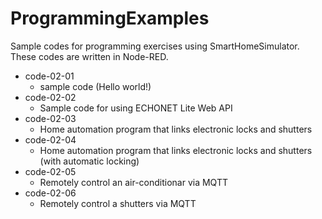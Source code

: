 # ProgrammingExamples

Sample codes for programming exercises using SmartHomeSimulator. These codes are written in Node-RED.

- code-02-01
  - sample code (Hello world!)
- code-02-02
  - Sample code for using ECHONET Lite Web API
- code-02-03
  - Home automation program that links electronic locks and shutters
- code-02-04
  - Home automation program that links electronic locks and shutters (with automatic locking)
- code-02-05
  - Remotely control an air-conditionar via MQTT
- code-02-06
  - Remotely control a shutters via MQTT
